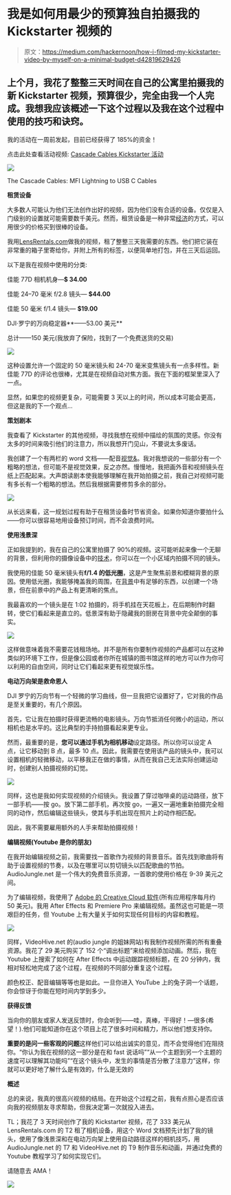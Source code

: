 # 我是如何用最少的预算独自拍摄我的 Kickstarter 视频的

> 原文：<https://medium.com/hackernoon/how-i-filmed-my-kickstarter-video-by-myself-on-a-minimal-budget-d42819629426>

## 上个月，我花了整整三天时间在自己的公寓里拍摄我的新 Kickstarter 视频，预算很少，完全由我一个人完成。我想我应该概述一下这个过程以及我在这个过程中使用的技巧和诀窍。

我的活动在一周前发起，目前已经获得了 185%的资金！

点击此处查看活动视频: [Cascade Cables Kickstarter 活动](https://www.kickstarter.com/projects/easternco/cascade-cables-apple-mfi-lightning-to-usb-c-cables?ref=ajv490)

![](img/eeec71feee9e57b60009437a8a0c606b.png)

The Cascade Cables: MFI Lightning to USB C Cables

**租赁设备**

大多数人可能认为他们无法创作出好的视频，因为他们没有合适的设备。仅仅是入门级别的设置就可能需要数千美元。然而，租赁设备是一种非常[经济](https://hackernoon.com/tagged/economical)的方式，可以用很少的价格买到很棒的设备。

我用[LensRentals.com](https://share.lensrentals.com/x/Jg7CTd)做我的视频，租了整整三天我需要的东西。他们把它装在非常重的箱子里寄给你，并附上所有的标签，以便简单地打包，并在三天后运回。

以下是我在视频中使用的分类:

佳能 77D 相机机身—**$ 34.00**

佳能 24–70 毫米 f/2.8 镜头— **$44.00**

佳能 50 毫米 f/1.4 镜头— **$19.00**

DJI·罗宁的万向稳定器**——53.00 美元**

总计——150 美元(我放弃了保险，找到了一个免费送货的交易)

![](img/d4e8fdce3e4312d922855b403ead6f8c.png)

这种设置允许一个固定的 50 毫米镜头和 24-70 毫米变焦镜头有一点多样性。新佳能 77D 的评论也很棒，尤其是在视频自动对焦方面。我在下面的框架里深入了一点。

显然，如果您的视频更复杂，可能需要 3 天以上的时间，所以成本可能会更高，但这是我的下一个观点…

**策划剧本**

我查看了 Kickstarter 的其他视频，寻找我想在视频中描绘的氛围的灵感。你没有太多的时间来吸引他们的注意力，所以我想开门见山，不要说太多废话。

我创建了一个有两栏的 word 文档——配音[视觉&](https://i.imgur.com/v3Th0r6.png)。我对我想说的一些部分有一个粗略的想法，但可能不是视觉效果，反之亦然。慢慢地，我把画外音和视频镜头在纸上匹配起来。大声朗读剧本使我能够理解在我开始拍摄之前，我自己对视频可能有多长有一个粗略的想法。然后我根据需要修剪多余的部分。

![](img/babbc4387eff361aa3277b883e78c45f.png)

从长远来看，这一规划过程有助于在租赁设备时节省资金。如果你知道你要拍什么——你可以很容易地用设备预订时间，而不会浪费时间。

**使用浅景深**

正如我提到的，我在自己的公寓里拍摄了 90%的视频。这可能听起来像一个无聊的背景，但利用你的摄像设备中的[技术](https://hackernoon.com/tagged/technology)，你可以在一个小区域内拍摄不同的镜头。

我使用的佳能 50 毫米镜头有**f/1.4 的低光圈**，这是产生聚焦前景和模糊背景的原因。使用低光圈，我能够掩盖我的周围，在[背景](https://hackernoon.com/tagged/background)中有足够的东西，以创建一个场景，但在前景中的产品上有更清晰的焦点。

我最喜欢的一个镜头是在 1:02 拍摄的，将手机挂在天花板上，在后期制作时翻转，使它们看起来是直立的。低景深有助于隐藏我的厨房在背景中完全颠倒的事实。

![](img/495db31aad2aec5e2c5411096840788b.png)

这样做意味着我不需要花钱租场地。并不是所有你要制作视频的产品都可以在这种类似的环境下工作，但是像公园或者你所在城镇的图书馆这样的地方可以作为你可以利用的自由空间，同时让它们看起来更有视觉娱乐性。

**电动万向架是救命恩人**

DJI 罗宁的万向节有一个轻微的学习曲线，但一旦我把它设置好了，它对我的作品是至关重要的，有几个原因。

首先，它让我在拍摄时获得更流畅的电影镜头。万向节抵消任何微小的运动，所以相机也是水平的。这比典型的手持拍摄看起来更专业。

然而，最重要的是，**您可以通过手机为相机移动**设定路径。所以你可以设定 A 点，让它移动到 B 点，最多 10 点。因此，我需要在使用该产品的镜头中，我可以设置相机的轻微移动，以平移我正在做的事情，从而在我自己无法实际创建运动时，创建别人拍摄视频的幻觉。

![](img/858b523379407401a2cf79f41c9ac161.png)

同样，这也是我如何实现视频的介绍镜头。我设置了穿过咖啡桌的运动路径，放下一部手机——按 go。放下第二部手机，再次按 go，一遍又一遍地重新拍摄完全相同的动作，然后编辑这些镜头，使其与手机出现在照片上的动作相匹配。

因此，我不需要雇用额外的人手来帮助拍摄视频！

**编辑视频(Youtube 是你的朋友)**

在我开始编辑视频之前，我需要找一首歌作为视频的背景音乐。首先找到歌曲将有助于设置视频的节奏，以及在哪里可以剪切镜头以匹配歌曲的节拍。AudioJungle.net 是一个伟大的免费音乐资源，一首歌的使用价格在 9-39 美元之间。

为了编辑视频，我使用了 [Adobe 的 Creative Cloud 软件](https://www.adobe.com/creativecloud.html?promoid=ZP46FD38&mv=other)(所有应用程序每月约 50 美元)。我用 After Effects 和 Premiere Pro 来编辑视频。虽然这也可能是一项艰巨的任务，但 Youtube 上有大量关于如何实现任何目标的内容和教程。

![](img/0ada6162d3b5320dc137af762e482555.png)

同样，VideoHive.net 的(audio jungle 的姐妹网站)有我制作视频所需的所有重叠资源。我花了 29 美元购买了 152 个“调出标题”来给视频添加动画。然后，我在 Youtube 上搜索了如何在 After Effects 中运动跟踪视频标题，在 20 分钟内，我相对轻松地完成了这个过程，在视频的不同部分重复这个过程。

颜色校正、配音编辑等等也是如此。一旦你进入 YouTube 上的兔子洞一个话题，你会惊讶于你能在短时间内学到多少。

**获得反馈**

当向你的朋友或家人发送反馈时，你会听到——哇，真棒，干得好！—很多(希望！).他们可能知道你在这个项目上花了很多时间和精力，所以他们想支持你。

**重要的是问一些客观的问题**这样他们可以给出诚实的意见，而不会觉得他们在阻挠你。“你认为我在视频的这一部分是在和 fast 说话吗”“从一个主题到另一个主题的速度可以理解其功能吗”“在这个镜头中，发生的事情是否分散了注意力”这样，你就可以更好地了解什么是有效的，什么是无效的

**概述**

总的来说，我真的很高兴视频的结局。在开始这个过程之前，我有点担心是否应该向我的视频朋友寻求帮助，但我决定第一次就投入进去。

TL；我花了 3 天时间创作了我的 Kickstarter 视频，花了 333 美元从 LensRentals.com 的 T2 租了相机设备，用这个 Word 文档预先计划了我的镜头，使用了像浅景深和在电动万向架上使用自动路径这样的相机技巧，用 AudioJungle.net 的 T7 和 VideoHive.net 的 T9 制作音乐和动画，并通过免费的 Youtube 教程学习了如何实现它们。

请随意去 AMA！

![](img/c51894796954a9e74531e60c7b4a0e3a.png)